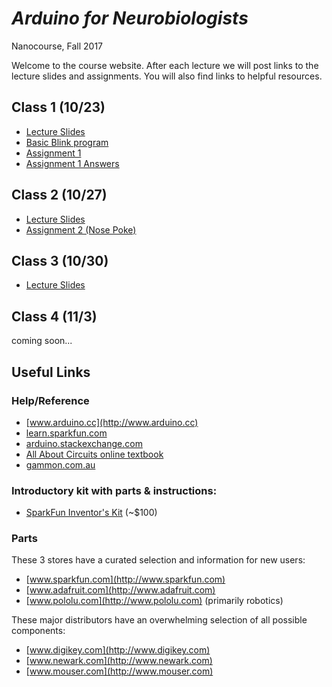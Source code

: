 # *Arduino for Neurobiologists*
Nanocourse, Fall 2017

Welcome to the course website. After each lecture we will post links to the lecture slides and assignments. You will also find links to helpful resources.

## Class 1 (10/23)
- [Lecture Slides](https://www.dropbox.com/s/mg4mu2ykffqukdh/Arduino%20Nanocourse%20Day%201%20-%20Fall%202017.pdf?dl=0)
- [Basic Blink program](https://www.dropbox.com/s/qhb1f8ul2ip6n0w/Basic_Blink.ino?dl=0)
- [Assignment 1](https://www.dropbox.com/s/f3vum9ix56zgln0/Nanocourse%20Project%20Day%201.pdf?dl=0)
- [Assignment 1 Answers](https://www.dropbox.com/s/5fbn25b251v6mhh/Assignment%201%20Answers.zip?dl=0)

## Class 2 (10/27)
- [Lecture Slides](https://www.dropbox.com/s/cderakbbw0wla0g/Arduino%20Nanocourse%20Day%202%20-%20Fall%202017%20Slides%20Final.pdf?dl=0)
- [Assignment 2 (Nose Poke)](https://www.dropbox.com/s/um89oaup4jyebox/Project%202%20-%20Nose%20Poke.pdf?dl=0)

## Class 3 (10/30)
- [Lecture Slides](https://www.dropbox.com/s/x54x8ozu1jzeegw/arduino_nanocourse_3_software.pdf?dl=0)

## Class 4 (11/3)
coming soon...

## Useful Links


### Help/Reference
- [www.arduino.cc](http://www.arduino.cc)
- [learn.sparkfun.com](http://learn.sparkfun.com)
- [arduino.stackexchange.com](http://arduino.stackexchange.com/)
- [All About Circuits online textbook](http://www.allaboutcircuits.com/textbook)
- [gammon.com.au](http://gammon.com.au/forum/bbshowpost.php?bbtopic_id=123)

### Introductory kit with parts & instructions:
- [SparkFun Inventor's Kit](http://www.sparkfun.com/products/14189) \(~$100\)

### Parts
These 3 stores have a curated selection and information for new users:
- [www.sparkfun.com](http://www.sparkfun.com)
- [www.adafruit.com](http://www.adafruit.com)
- [www.pololu.com](http://www.pololu.com)  \(primarily robotics\)

These major distributors have an overwhelming selection of all possible components:
- [www.digikey.com](http://www.digikey.com)
- [www.newark.com](http://www.newark.com)
- [www.mouser.com](http://www.mouser.com)
